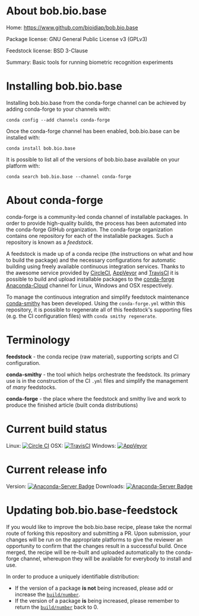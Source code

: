 About bob.bio.base
==================

Home: https://www.github.com/bioidiap/bob.bio.base

Package license: GNU General Public License v3 (GPLv3)

Feedstock license: BSD 3-Clause

Summary: Basic tools for running biometric recognition experiments



Installing bob.bio.base
=======================

Installing bob.bio.base from the conda-forge channel can be achieved by adding conda-forge to your channels with:

```
conda config --add channels conda-forge
```

Once the conda-forge channel has been enabled, bob.bio.base can be installed with:

```
conda install bob.bio.base
```

It is possible to list all of the versions of bob.bio.base available on your platform with:

```
conda search bob.bio.base --channel conda-forge
```


About conda-forge
=================

conda-forge is a community-led conda channel of installable packages.
In order to provide high-quality builds, the process has been automated into the
conda-forge GitHub organization. The conda-forge organization contains one repository 
for each of the installable packages. Such a repository is known as a *feedstock*.

A feedstock is made up of a conda recipe (the instructions on what and how to build
the package) and the necessary configurations for automatic building using freely
available continuous integration services. Thanks to the awesome service provided by
[CircleCI](https://circleci.com/), [AppVeyor](http://www.appveyor.com/)
and [TravisCI](https://travis-ci.org/) it is possible to build and upload installable
packages to the [conda-forge](https://anaconda.org/conda-forge)
[Anaconda-Cloud](http://docs.anaconda.org/) channel for Linux, Windows and OSX respectively.

To manage the continuous integration and simplify feedstock maintenance
[conda-smithy](http://github.com/conda-forge/conda-smithy) has been developed.
Using the ``conda-forge.yml`` within this repository, it is possible to regenerate all of
this feedstock's supporting files (e.g. the CI configuration files) with ``conda smithy regenerate``.


Terminology
===========

**feedstock** - the conda recipe (raw material), supporting scripts and CI configuration.

**conda-smithy** - the tool which helps orchestrate the feedstock.
                   Its primary use is in the construction of the CI ``.yml`` files
                   and simplify the management of *many* feedstocks.

**conda-forge** - the place where the feedstock and smithy live and work to
                  produce the finished article (built conda distributions)

Current build status
====================
Linux: [![Circle CI](https://circleci.com/gh/conda-forge/bob.bio.base-feedstock.svg?style=svg)](https://circleci.com/gh/conda-forge/bob.bio.base-feedstock)
OSX: [![TravisCI](https://travis-ci.org/conda-forge/bob.bio.base-feedstock.svg?branch=master)](https://travis-ci.org/conda-forge/bob.bio.base-feedstock) 
Windows: [![AppVeyor](https://ci.appveyor.com/api/projects/status/github/conda-forge/bob.bio.base-feedstock?svg=True)](https://ci.appveyor.com/project/conda-forge/bob.bio.base-feedstock/branch/master)

Current release info
====================
Version: [![Anaconda-Server Badge](https://anaconda.org/conda-forge/bob.bio.base/badges/version.svg)](https://anaconda.org/conda-forge/bob.bio.base)
Downloads: [![Anaconda-Server Badge](https://anaconda.org/conda-forge/bob.bio.base/badges/downloads.svg)](https://anaconda.org/conda-forge/bob.bio.base)


Updating bob.bio.base-feedstock
===============================

If you would like to improve the bob.bio.base recipe, please take the normal
route of forking this repository and submitting a PR. Upon submission, your changes will
be run on the appropriate platforms to give the reviewer an opportunity to confirm that the
changes result in a successful build. Once merged, the recipe will be re-built and uploaded
automatically to the conda-forge channel, whereupon they will be available for everybody to
install and use.

In order to produce a uniquely identifiable distribution:
 * If the version of a package **is not** being increased, please add or increase
   the [``build/number``](http://conda.pydata.org/docs/building/meta-yaml.html#build-number-and-string). 
 * If the version of a package **is** being increased, please remember to return
   the [``build/number``](http://conda.pydata.org/docs/building/meta-yaml.html#build-number-and-string)
   back to 0.
